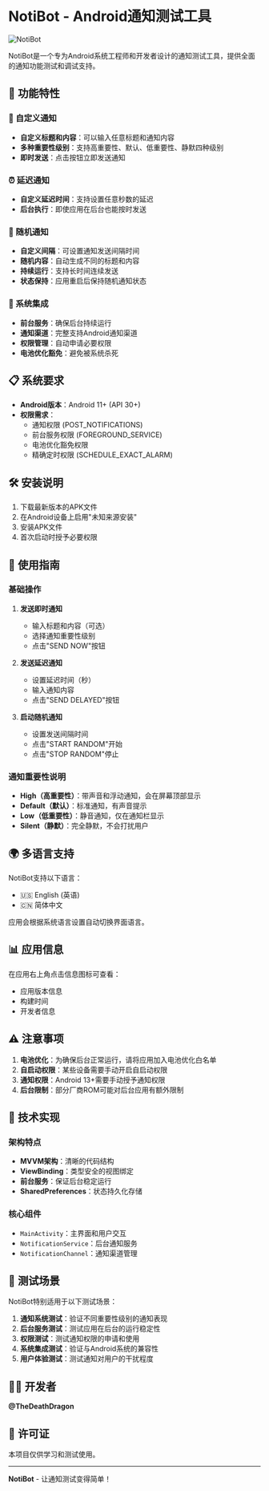 # NotiBot - Android通知测试工具

![NotiBot](app.png)

NotiBot是一个专为Android系统工程师和开发者设计的通知测试工具，提供全面的通知功能测试和调试支持。

## 🚀 功能特性

### 📱 自定义通知
- **自定义标题和内容**：可以输入任意标题和通知内容
- **多种重要性级别**：支持高重要性、默认、低重要性、静默四种级别
- **即时发送**：点击按钮立即发送通知

### ⏰ 延迟通知
- **自定义延迟时间**：支持设置任意秒数的延迟
- **后台执行**：即使应用在后台也能按时发送

### 🎲 随机通知
- **自定义间隔**：可设置通知发送间隔时间
- **随机内容**：自动生成不同的标题和内容
- **持续运行**：支持长时间连续发送
- **状态保持**：应用重启后保持随机通知状态

### 🔧 系统集成
- **前台服务**：确保后台持续运行
- **通知渠道**：完整支持Android通知渠道
- **权限管理**：自动申请必要权限
- **电池优化豁免**：避免被系统杀死

## 📋 系统要求

- **Android版本**：Android 11+ (API 30+)
- **权限需求**：
  - 通知权限 (POST_NOTIFICATIONS)
  - 前台服务权限 (FOREGROUND_SERVICE)
  - 电池优化豁免权限
  - 精确定时权限 (SCHEDULE_EXACT_ALARM)

## 🛠 安装说明

1. 下载最新版本的APK文件
2. 在Android设备上启用"未知来源安装"
3. 安装APK文件
4. 首次启动时授予必要权限

## 📖 使用指南

### 基础操作

1. **发送即时通知**
   - 输入标题和内容（可选）
   - 选择通知重要性级别
   - 点击"SEND NOW"按钮

2. **发送延迟通知**
   - 设置延迟时间（秒）
   - 输入通知内容
   - 点击"SEND DELAYED"按钮

3. **启动随机通知**
   - 设置发送间隔时间
   - 点击"START RANDOM"开始
   - 点击"STOP RANDOM"停止

### 通知重要性说明

- **High（高重要性）**：带声音和浮动通知，会在屏幕顶部显示
- **Default（默认）**：标准通知，有声音提示
- **Low（低重要性）**：静音通知，仅在通知栏显示
- **Silent（静默）**：完全静默，不会打扰用户

## 🌍 多语言支持

NotiBot支持以下语言：
- 🇺🇸 English (英语)
- 🇨🇳 简体中文

应用会根据系统语言设置自动切换界面语言。

## 📊 应用信息

在应用右上角点击信息图标可查看：
- 应用版本信息
- 构建时间
- 开发者信息

## ⚠️ 注意事项

1. **电池优化**：为确保后台正常运行，请将应用加入电池优化白名单
2. **自启动权限**：某些设备需要手动开启自启动权限
3. **通知权限**：Android 13+需要手动授予通知权限
4. **后台限制**：部分厂商ROM可能对后台应用有额外限制

## 🔧 技术实现

### 架构特点
- **MVVM架构**：清晰的代码结构
- **ViewBinding**：类型安全的视图绑定
- **前台服务**：保证后台稳定运行
- **SharedPreferences**：状态持久化存储

### 核心组件
- `MainActivity`：主界面和用户交互
- `NotificationService`：后台通知服务
- `NotificationChannel`：通知渠道管理

## 📱 测试场景

NotiBot特别适用于以下测试场景：

1. **通知系统测试**：验证不同重要性级别的通知表现
2. **后台服务测试**：测试应用在后台的运行稳定性
3. **权限测试**：测试通知权限的申请和使用
4. **系统集成测试**：验证与Android系统的兼容性
5. **用户体验测试**：测试通知对用户的干扰程度

## 👨‍💻 开发者

**@TheDeathDragon**

## 📄 许可证

本项目仅供学习和测试使用。

---

**NotiBot** - 让通知测试变得简单！